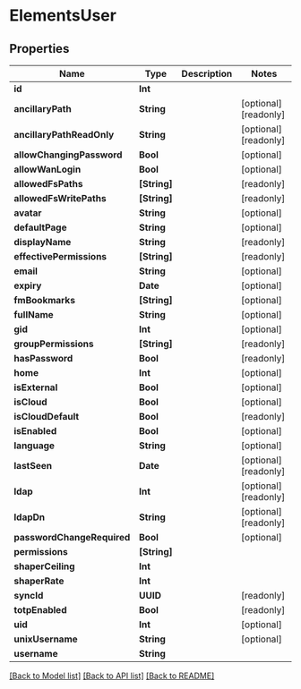 # ElementsUser

## Properties

Name | Type | Description | Notes
------------ | ------------- | ------------- | -------------
**id** | **Int** |  | 
**ancillaryPath** | **String** |  | [optional] [readonly] 
**ancillaryPathReadOnly** | **String** |  | [optional] [readonly] 
**allowChangingPassword** | **Bool** |  | [optional] 
**allowWanLogin** | **Bool** |  | [optional] 
**allowedFsPaths** | **[String]** |  | [readonly] 
**allowedFsWritePaths** | **[String]** |  | [readonly] 
**avatar** | **String** |  | [optional] 
**defaultPage** | **String** |  | [optional] 
**displayName** | **String** |  | [readonly] 
**effectivePermissions** | **[String]** |  | [readonly] 
**email** | **String** |  | [optional] 
**expiry** | **Date** |  | [optional] 
**fmBookmarks** | **[String]** |  | [optional] 
**fullName** | **String** |  | [optional] 
**gid** | **Int** |  | [optional] 
**groupPermissions** | **[String]** |  | [readonly] 
**hasPassword** | **Bool** |  | [readonly] 
**home** | **Int** |  | [optional] 
**isExternal** | **Bool** |  | [optional] 
**isCloud** | **Bool** |  | [optional] 
**isCloudDefault** | **Bool** |  | [readonly] 
**isEnabled** | **Bool** |  | [optional] 
**language** | **String** |  | [optional] 
**lastSeen** | **Date** |  | [optional] [readonly] 
**ldap** | **Int** |  | [optional] [readonly] 
**ldapDn** | **String** |  | [optional] [readonly] 
**passwordChangeRequired** | **Bool** |  | [optional] 
**permissions** | **[String]** |  | 
**shaperCeiling** | **Int** |  | 
**shaperRate** | **Int** |  | 
**syncId** | **UUID** |  | [readonly] 
**totpEnabled** | **Bool** |  | [readonly] 
**uid** | **Int** |  | [optional] 
**unixUsername** | **String** |  | [optional] 
**username** | **String** |  | 

[[Back to Model list]](../README.md#documentation-for-models) [[Back to API list]](../README.md#documentation-for-api-endpoints) [[Back to README]](../README.md)


